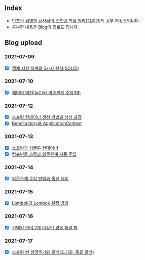 ## Index
 + [인프런 김영한 강사님의 스프링 핵심 원리(기본편)](https://www.inflearn.com/course/%EC%8A%A4%ED%94%84%EB%A7%81-%ED%95%B5%EC%8B%AC-%EC%9B%90%EB%A6%AC-%EA%B8%B0%EB%B3%B8%ED%8E%B8)의 공부 저장소입니다.
 + 공부한 내용은 [Blog](https://blog.naver.com/wanyong0919)에 업로드 합니다.

## Blog upload
### 2021-07-09
- [X] [객체 지향 설계의 5가지 원칙(SOLID)](https://blog.naver.com/wanyong0919/222426102979)
### 2021-07-10
- [X] [제어의 역전(IoC)와 의존관계 주입(DI)](https://blog.naver.com/wanyong0919/222426245991)
### 2021-07-12
- [X] [스프링 컨테이너 생성 방법과 생성 과정](https://blog.naver.com/wanyong0919/222428112399)
- [X] [BeanFactory와 ApplicationContext](https://blog.naver.com/wanyong0919/222428137683)
### 2021-07-13
- [X] [스프링과 싱글톤 컨테이너](https://blog.naver.com/wanyong0919/222429361920)
- [X] [컴포넌트 스캔과 의존관계 자동 주입](https://blog.naver.com/wanyong0919/222430565587)
### 2021-07-14
- [X] [의존관계 주입 방법과 옵션 처리](https://blog.naver.com/wanyong0919/222431887971)
### 2021-07-15
- [X] [Lombok과 Lombok 설정 방법](https://blog.naver.com/wanyong0919/222431991417)
### 2021-07-16
- [X] [선택된 빈이 2개 이상인 경우 해결 법](https://blog.naver.com/wanyong0919/222434273756)
### 2021-07-17
- [X] [스프링 빈 생명주기와 콜백(초기화, 종료 콜백)](https://blog.naver.com/wanyong0919/222434995107)
